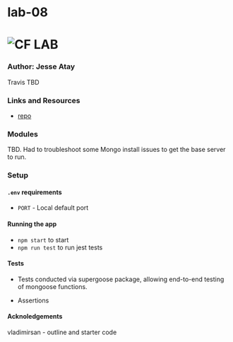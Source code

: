 # lab-08

![CF](http://i.imgur.com/7v5ASc8.png) LAB
=================================================

### Author: Jesse Atay

Travis TBD

### Links and Resources
* [repo](https://github.com/jaatay/lab-08)


### Modules
TBD. Had to troubleshoot some Mongo install issues to get the base server to run.


### Setup
#### `.env` requirements
* `PORT` - Local default port

#### Running the app
* `npm start` to start
* `npm run test` to run jest tests

#### Tests
* Tests conducted via supergoose package, allowing end-to-end testing of mongoose functions.

* Assertions


#### Acknoledgements
vladimirsan - outline and starter code